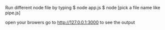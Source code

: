 Run different node file by typing
$ node app.js
$ node [pick a file name like pipe.js]

open your browers go to http://127.0.0.1:3000 to see the output